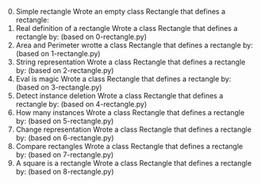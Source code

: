 0. Simple rectangle
Wrote an empty class Rectangle that defines a rectangle:
1. Real definition of a rectangle
Wrote a class Rectangle that defines a rectangle by: (based on 0-rectangle.py)
2. Area and Perimeter
wrotte a class Rectangle that defines a rectangle by: (based on 1-rectangle.py)
3. String representation
Wrote a class Rectangle that defines a rectangle by: (based on 2-rectangle.py)
4. Eval is magic
Wrote a class Rectangle that defines a rectangle by: (based on 3-rectangle.py)
5. Detect instance deletion
Wrote a class Rectangle that defines a rectangle by: (based on 4-rectangle.py) 
6. How many instances
Wrote a class Rectangle that defines a rectangle by: (based on 5-rectangle.py)
7. Change representation
Wrote a class Rectangle that defines a rectangle by: (based on 6-rectangle.py)
8. Compare rectangles
Wrote a class Rectangle that defines a rectangle by: (based on 7-rectangle.py)
9. A square is a rectangle
Wrote a class Rectangle that defines a rectangle by: (based on 8-rectangle.py)
